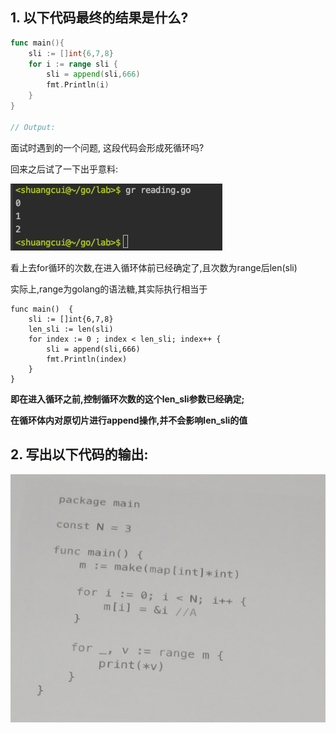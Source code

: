 ## 1. 以下代码最终的结果是什么?

```go
func main(){
	sli := []int{6,7,8}
	for i := range sli {
		sli = append(sli,666)
		fmt.Println(i)
	}
}

// Output:

```
面试时遇到的一个问题,
这段代码会形成死循环吗?



回来之后试了一下出乎意料:


![](../images/2019-01-05-range1.jpeg)

看上去for循环的次数,在进入循环体前已经确定了,且次数为range后len(sli)

实际上,range为golang的语法糖,其实际执行相当于

```
func main()  {
	sli := []int{6,7,8}
	len_sli := len(sli)
	for index := 0 ; index < len_sli; index++ {
		sli = append(sli,666)
		fmt.Println(index)
	}
}
```

**即在进入循环之前,控制循环次数的这个len_sli参数已经确定;**

**在循环体内对原切片进行append操作,并不会影响len_sli的值**



## 2. 写出以下代码的输出:

![](../images/2019-01-05-range3.png)








